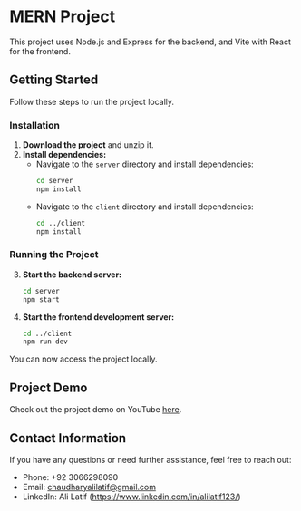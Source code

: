 # MERN Project

This project uses Node.js and Express for the backend, and Vite with React for the frontend.

## Getting Started

Follow these steps to run the project locally.

### Installation

1. **Download the project** and unzip it.
2. **Install dependencies:**
   - Navigate to the `server` directory and install dependencies:
     ```bash
     cd server
     npm install
     ```
   - Navigate to the `client` directory and install dependencies:
     ```bash
     cd ../client
     npm install
     ```

### Running the Project

3. **Start the backend server:**
   ```bash
   cd server
   npm start
   ```

4. **Start the frontend development server:**
   ```bash
   cd ../client
   npm run dev
   ```

You can now access the project locally.

## Project Demo

Check out the project demo on YouTube [here](https://www.youtube.com/watch?v=T5IORDFfnnI).

## Contact Information

If you have any questions or need further assistance, feel free to reach out:

- Phone: +92 3066298090
- Email: chaudharyalilatif@gmail.com
- LinkedIn: Ali Latif (https://www.linkedin.com/in/alilatif123/)
